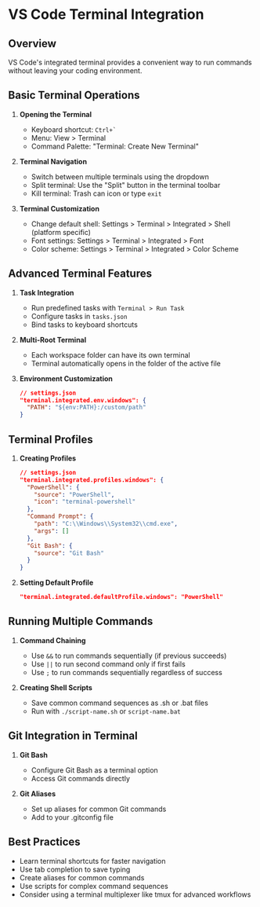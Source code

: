 
# VS Code Terminal Integration

## Overview
VS Code's integrated terminal provides a convenient way to run commands without leaving your coding environment.

## Basic Terminal Operations

1. **Opening the Terminal**
   - Keyboard shortcut: ``Ctrl+` ``
   - Menu: View > Terminal
   - Command Palette: "Terminal: Create New Terminal"

2. **Terminal Navigation**
   - Switch between multiple terminals using the dropdown
   - Split terminal: Use the "Split" button in the terminal toolbar
   - Kill terminal: Trash can icon or type `exit`

3. **Terminal Customization**
   - Change default shell: Settings > Terminal > Integrated > Shell (platform specific)
   - Font settings: Settings > Terminal > Integrated > Font
   - Color scheme: Settings > Terminal > Integrated > Color Scheme

## Advanced Terminal Features

1. **Task Integration**
   - Run predefined tasks with `Terminal > Run Task`
   - Configure tasks in `tasks.json`
   - Bind tasks to keyboard shortcuts

2. **Multi-Root Terminal**
   - Each workspace folder can have its own terminal
   - Terminal automatically opens in the folder of the active file

3. **Environment Customization**
   ```json
   // settings.json
   "terminal.integrated.env.windows": {
     "PATH": "${env:PATH}:/custom/path"
   }
   ```

## Terminal Profiles

1. **Creating Profiles**
   ```json
   // settings.json
   "terminal.integrated.profiles.windows": {
     "PowerShell": {
       "source": "PowerShell",
       "icon": "terminal-powershell"
     },
     "Command Prompt": {
       "path": "C:\\Windows\\System32\\cmd.exe",
       "args": []
     },
     "Git Bash": {
       "source": "Git Bash"
     }
   }
   ```

2. **Setting Default Profile**
   ```json
   "terminal.integrated.defaultProfile.windows": "PowerShell"
   ```

## Running Multiple Commands

1. **Command Chaining**
   - Use `&&` to run commands sequentially (if previous succeeds)
   - Use `||` to run second command only if first fails
   - Use `;` to run commands sequentially regardless of success

2. **Creating Shell Scripts**
   - Save common command sequences as .sh or .bat files
   - Run with `./script-name.sh` or `script-name.bat`

## Git Integration in Terminal

1. **Git Bash**
   - Configure Git Bash as a terminal option
   - Access Git commands directly

2. **Git Aliases**
   - Set up aliases for common Git commands
   - Add to your .gitconfig file

## Best Practices

- Learn terminal shortcuts for faster navigation
- Use tab completion to save typing
- Create aliases for common commands
- Use scripts for complex command sequences
- Consider using a terminal multiplexer like tmux for advanced workflows
